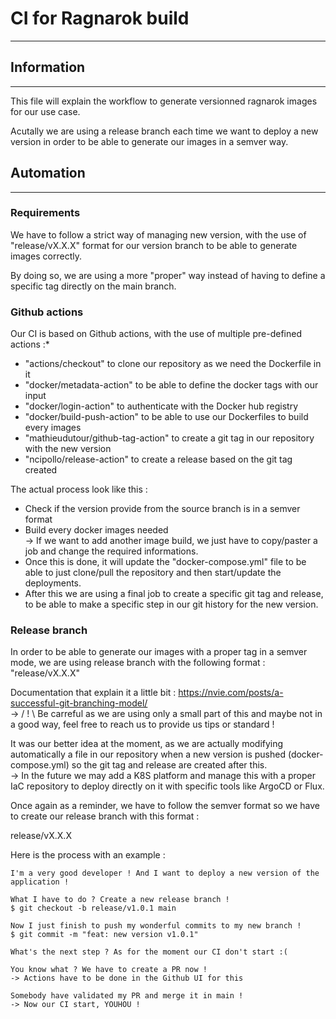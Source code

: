 # **CI for Ragnarok build**
---

## **Information**
---
This file will explain the workflow to generate versionned ragnarok images for our use case.
  
Acutally we are using a release branch each time we want to deploy a new version in order to be able to generate our images in a semver way.

## **Automation**
---
### **Requirements**
We have to follow a strict way of managing new version, with the use of "release/vX.X.X" format for our version branch to be able to generate images correctly.
  
By doing so, we are using a more "proper" way instead of having to define a specific tag directly on the main branch.
  
### **Github actions**
Our CI is based on Github actions, with the use of multiple pre-defined actions :*
- "actions/checkout" to clone our repository as we need the Dockerfile in it
- "docker/metadata-action" to be able to define the docker tags with our input
- "docker/login-action" to authenticate with the Docker hub registry
- "docker/build-push-action" to be able to use our Dockerfiles to build every images
- "mathieudutour/github-tag-action" to create a git tag in our repository with the new version
- "ncipollo/release-action" to create a release based on the git tag created
  
The actual process look like this :
- Check if the version provide from the source branch is in a semver format
- Build every docker images needed  
-> If we want to add another image build, we just have to copy/paster a job and change the required informations.
- Once this is done, it will update the "docker-compose.yml" file to be able to just clone/pull the repository and then start/update the deployments.
- After this we are using a final job to create a specific git tag and release, to be able to make a specific step in our git history for the new version.
  
### **Release branch** 
In order to be able to generate our images with a proper tag in a semver mode, we are using release branch with the following format : "release/vX.X.X"
  
Documentation that explain it a little bit : https://nvie.com/posts/a-successful-git-branching-model/  
-> / ! \ Be carreful as we are using only a small part of this and maybe not in a good way, feel free to reach us to provide us tips or standard !
  
It was our better idea at the moment, as we are actually modifying automatically a file in our repository when a new version is pushed (docker-compose.yml) so the git tag and release are created after this.  
-> In the future we may add a K8S platform and manage this with a proper IaC repository to deploy directly on it with specific tools like ArgoCD or Flux.
  
Once again as a reminder, we have to follow the semver format so we have to create our release branch with this format :
  
release/vX.X.X
  
Here is the process with an example :
```
I'm a very good developer ! And I want to deploy a new version of the application !

What I have to do ? Create a new release branch !
$ git checkout -b release/v1.0.1 main

Now I just finish to push my wonderful commits to my new branch !
$ git commit -m "feat: new version v1.0.1"

What's the next step ? As for the moment our CI don't start :(

You know what ? We have to create a PR now !
-> Actions have to be done in the Github UI for this

Somebody have validated my PR and merge it in main !
-> Now our CI start, YOUHOU !
```